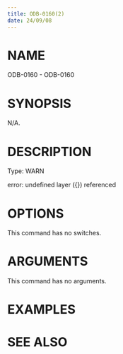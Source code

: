 ```yaml
---
title: ODB-0160(2)
date: 24/09/08
---
```


# NAME

ODB-0160 - ODB-0160

# SYNOPSIS

N/A.

# DESCRIPTION

Type: WARN

error: undefined layer ({}) referenced

# OPTIONS

This command has no switches.

# ARGUMENTS

This command has no arguments.

# EXAMPLES

# SEE ALSO
